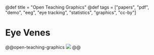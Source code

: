 @def title = "Open Teaching Graphics"
@def tags = ["papers", "pdf", "demo", "eeg", "eye tracking", "statistics", "graphics", "cc-by"]

# Eye Venes


@@open-teaching-graphics
![](/assets/teaching-resources/open-teaching-graphics/EyeVenes.png)
@@


